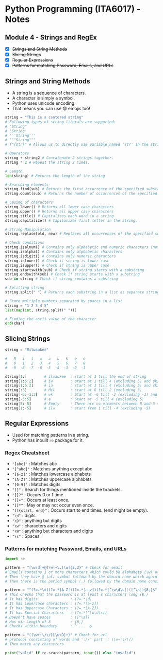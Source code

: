 # Python Programming (ITA6017) - Notes

## Module 4 - Strings and RegEx

- [x] ~~Strings and String Methods~~
- [x] ~~Slicing Strings~~
- [x] ~~Regular Expressions~~
- [x] ~~Patterns for matching Password, Emails, and URLs~~

## Strings and String Methods

- A string is a sequence of characters.
- A character is simply a symbol.
- Python uses unicode encoding.
- That means you can use 😎 emojis too!

```py
string = "This is a centered string"
# Following types of string literals are supported:
# "String"
# 'String'
# '''String'''
# """String"""
# f"{str}" # Allows us to directly use variable named 'str' in the string.

# Operators
string + string2 # Concatenate 2 strings together.
string * 2 # Repeat the string 2 times.

# Length
len(string) # Returns the length of the string

# Searching elements
string.find(sub) # Returns the first occurrence of the specified substring
string.count(sub) # Returns the number of occurrences of the specified substring

# Casing of characters
string.lower() # Returns all lower case characters
string.upper() # Returns all upper case characters
string.title() # Capitalizes each word in a string
string.capitalize() # Capitalizes first letter in the string.

# String Manipulation
string.replace(old, new) # Replaces all occurrences of the specified substring

# Check conditions
string.isalnum() # Contains only alphabetic and numeric characters (not even space).
string.isalpha() # Contains only alphabetic characters
string.isdigit() # Contains only numeric characters
string.islower() # Check if string is lower case
string.isupper() # Check if string is upper case
string.startswith(sub) # Check if string starts with a substring
string.endswith(sub) # Check if string starts with a substring
sub in string # Check if string contains a substring

# Splitting string
string.split(" ") # Returns each substring in a list as separate string

# Store multiple numbers separated by spaces in a list
string = "1 2 3 4 5"
list(map(int, string.split(" ")))

# Finding the ascii value of the character
ord(char)
```

## Slicing Strings

```py
string = "Milwaukee"

#   M   i   l   w   a   u   k   e   e
#   0   1   2   3   4   5   6   7   8
#  -9  -8  -7  -6  -5  -4  -3  -2  -1

string[1:]        # ilwaukee  : start at 1 till the end of string
string[1:5:2]     # iw        : start at 1 till 4 (excluding 5) and skip till the 2nd element
string[1:5:3]     # ia        : start at 1 till 4 (excluding 5) and skip till the 3rd element
string[:3]        # Mil       : start at 0 till 2 (excluding 3)
string[-6:-1:3]   # wk        : Start at -6 till -2 (excluding -1) and skip till the 3rd element
string[-5:5]      # a         : Start at -5 till 4 (excluding 5)
string[5:-5]      # Empty     : There are no elements between 5 and 3 since 5 is greater.
string[1:-5]      # ilw       : start from 1 till -4 (excluding -5)
```

## Regular Expressions

- Used for matching patterns in a string.
- Python has inbuilt `re` package for it.

### Regex Cheatsheet
- `"[abc]"` : Matches abc
- `"[^abc]"` : Matches anything except abc
- `"[a-z]"` : Matches lowercase alphabets
- `"[A-Z]"` : Matches uppercase alphabets
- `"[0-9]"` : Matches digits
- `"[]"` : Search for things mentioned inside the brackets.
- `"[]?"` : Occurs 0 or 1 time.
- `"[]+"` : Occurs at least once.
- `"[]*"` : May or may not occur even once.
- `"[]{start, end}"` : Occurs start to end times. (end might be empty).
- `"\d"` : digits
- `"\D"` : anything but digits
- `"\w"` : characters and digits
- `"\W"` : anything but characters and digits
- `"\s"` : Spaces

### Patterns for matching Password, Emails, and URLs

```py
import re

pattern = "[\w\d]+@[\w]+\.[\w]{2,3}" # Check for email
# Emails contains 1 or more characters which could be alphabets (\w) or numbers(\d).
# Then they have @ (at) symbol followed by the domain name which again contains alphabets
# Then there is the period symbol (.) followed by the domain name consisting of 2-3 characters max.

pattern = "^(?=.*\d)(?=.*[A-Z])(?=.*[a-z])(?=.*[^\w\d\s])([^\s]){8,}$" # Check for password
# This checks that the password is at least 8 characters long {8,}
# It has digits               : (?=.*\d)
# It has Lowercase characters : (?=.*[a-z])
# It has Uppercase Characters : (?=.*[A-Z])
# It has Special Characters   : (?=.*[^\w\d\s])
# Doesn't have spaces         : ([^\s])
# Has min length of 8         : {8,}
# Checks within boundary      : ^ ...  $

pattern = "((\w+:\/\/)[\w\D]+)" # Check for url
# protocol consisting of words and '://' part  : (\w+:\/\/)
# Then match any characters

print("valid" if re.search(pattern, input()) else "invalid")
```
